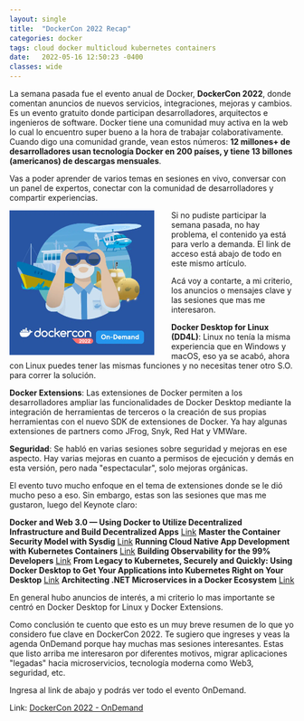 ```yaml
---
layout: single
title:  "DockerCon 2022 Recap"
categories: docker 
tags: cloud docker multicloud kubernetes containers
date:   2022-05-16 12:50:23 -0400
classes: wide
---
```

La semana pasada fue el evento anual de Docker, **DockerCon 2022**, donde comentan anuncios de nuevos servicios, integraciones, mejoras y cambios. Es un evento gratuito donde participan desarrolladores, arquitectos e ingenieros de software. Docker tiene una comunidad muy activa en la web lo cual lo encuentro super bueno a la hora de trabajar colaborativamente. Cuando digo una comunidad grande, vean estos números: **12 millones+ de desarrolladores usan tecnología Docker en 200 países, y tiene 13 billones (americanos) de descargas mensuales**.

Vas a poder aprender de varios temas en sesiones en vivo, conversar con un panel de expertos, conectar con la comunidad de desarrolladores y compartir experiencias.

<img src="/assets/images/dockercon2022/DockerCon-on-demand-2022.png" alt="dockercon2022" width="256px" align="left" style="margin-right: 30px" /> 

Si no pudiste participar la semana pasada, no hay problema, el contenido ya está para verlo a demanda. El link de acceso está abajo de todo en este mismo artículo.

Acá voy a contarte, a mi criterio, los anuncios o mensajes clave y las sesiones que mas me interesaron.

**Docker Desktop for Linux (DD4L)**: Linux no tenía la misma experiencia que en Windows y macOS, eso ya se acabó, ahora con Linux puedes tener las mismas funciones y no necesitas tener otro S.O. para correr la solución.

**Docker Extensions**: Las extensiones de Docker permiten a los desarrolladores ampliar las funcionalidades de Docker Desktop mediante la integración de herramientas de terceros o la creación de sus propias herramientas con el nuevo SDK de extensiones de Docker. Ya hay algunas extensiones de partners como JFrog, Snyk, Red Hat y VMWare.

**Seguridad**: Se habló en varias sesiones sobre seguridad y mejoras en ese aspecto. Hay varias mejoras en cuanto a permisos de ejecución y demás en esta versión, pero nada "espectacular", solo mejoras orgánicas.

El evento tuvo mucho enfoque en el tema de extensiones donde se le dió mucho peso a eso. Sin embargo, estas son las sesiones que mas me gustaron, luego del Keynote claro:

**Docker and Web 3.0 — Using Docker to Utilize Decentralized Infrastructure and Build Decentralized Apps** [Link](https://docker.events.cube365.net/dockercon/2022/content/Videos/83FmHBuJy2cwCAzXJ)
**Master the Container Security Model with Sysdig** [Link](https://docker.events.cube365.net/dockercon/2022/content/Videos/4SLswA9h3PgKB8DSa)
**Running Cloud Native App Development with Kubernetes Containers** [Link](https://docker.events.cube365.net/dockercon/2022/content/Videos/Y2udDNmkuqu6EniSk)
**Building Observability for the 99% Developers** [Link](https://docker.events.cube365.net/dockercon/2022/content/Videos/925dcd55-d2ee-4059-92c2-ea493bb7bfa9)
**From Legacy to Kubernetes, Securely and Quickly: Using Docker Desktop to Get Your Applications into Kubernetes Right on Your Desktop** [Link](https://docker.events.cube365.net/dockercon/2022/content/Videos/ZcvMDpdTJ9zgv48C5)
**Architecting .NET Microservices in a Docker Ecosystem** [Link](https://docker.events.cube365.net/dockercon/2022/content/Videos/a229821d-21a2-49fa-a3f6-593f833b9ba1)

En general hubo anuncios de interés, a mi criterio lo mas importante se centró en Docker Desktop for Linux y Docker Extensions.

Como conclusión te cuento que esto es un muy breve resumen de lo que yo considero fue clave en DockerCon 2022. Te sugiero que ingreses y veas la agenda OnDemand porque hay muchas mas sesiones interesantes. Estas que listo arriba me interesaron por diferentes motivos, migrar aplicaciones "legadas" hacia microservicios, tecnología moderna como Web3, seguridad, etc.

Ingresa al link de abajo y podrás ver todo el evento OnDemand.

Link: [DockerCon 2022 - OnDemand](https://www.docker.com/dockercon/)